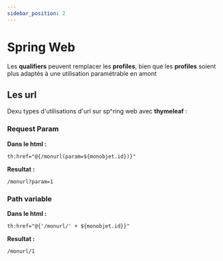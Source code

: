 ```yaml
---
sidebar_position: 2
---
```


# Spring Web

Les **qualifiers** peuvent remplacer les **profiles**, bien que les **profiles** soient plus adaptés à une utilisation paramétrable en amont

## Les url

Dexu types d'utilisations d'url sur sp^ring web avec **thymeleaf** :

### Request Param

**Dans le html :**

```
th:href="@{/monurl(param=${monobjet.id})}" 
```

**Resultat :**
 
```
/monurl?param=1
```

### Path variable

**Dans le html :**

```
th:href="@{'/monurl/' + ${monobjet.id}}"
```

**Resultat :**

```
/monurl/1
```